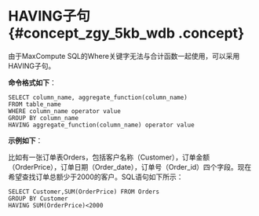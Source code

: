 # HAVING子句 {#concept_zgy_5kb_wdb .concept}

由于MaxCompute SQL的Where关键字无法与合计函数一起使用，可以采用HAVING子句。

**命令格式如下**：

```
SELECT column_name, aggregate_function(column_name)
FROM table_name
WHERE column_name operator value
GROUP BY column_name
HAVING aggregate_function(column_name) operator value
```

**示例如下**：

比如有一张订单表Orders，包括客户名称（Customer），订单金额（OrderPrice），订单日期（Order\_date），订单号（Order\_id）四个字段。现在希望查找订单总额少于2000的客户。SQL语句如下所示：

```
SELECT Customer,SUM(OrderPrice) FROM Orders
GROUP BY Customer
HAVING SUM(OrderPrice)<2000
```

